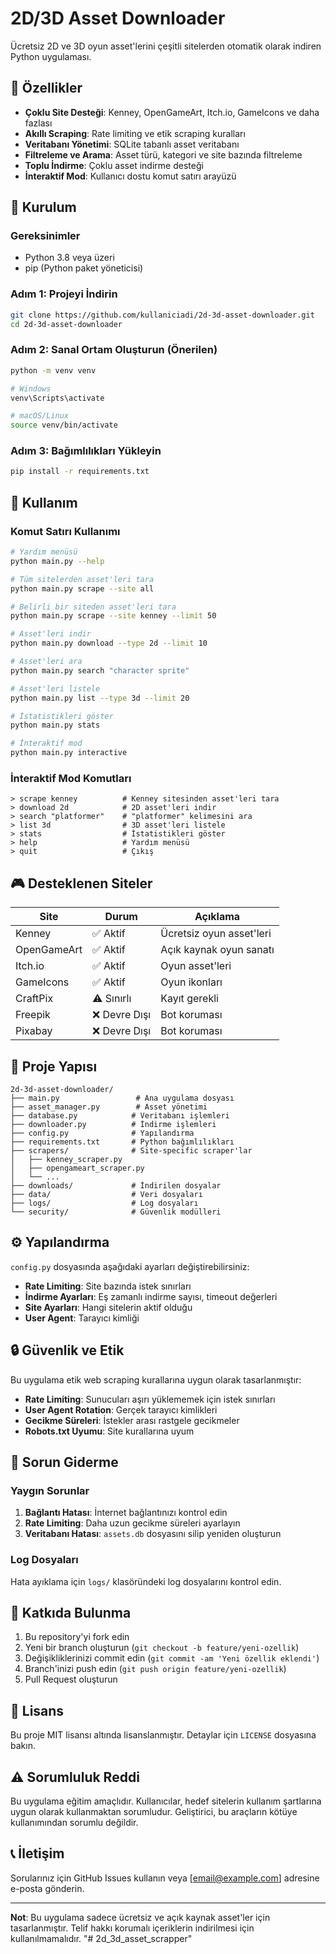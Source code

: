# 2D/3D Asset Downloader

Ücretsiz 2D ve 3D oyun asset'lerini çeşitli sitelerden otomatik olarak indiren Python uygulaması.

## 🎯 Özellikler

- **Çoklu Site Desteği**: Kenney, OpenGameArt, Itch.io, GameIcons ve daha fazlası
- **Akıllı Scraping**: Rate limiting ve etik scraping kuralları
- **Veritabanı Yönetimi**: SQLite tabanlı asset veritabanı
- **Filtreleme ve Arama**: Asset türü, kategori ve site bazında filtreleme
- **Toplu İndirme**: Çoklu asset indirme desteği
- **İnteraktif Mod**: Kullanıcı dostu komut satırı arayüzü

## 🚀 Kurulum

### Gereksinimler

- Python 3.8 veya üzeri
- pip (Python paket yöneticisi)

### Adım 1: Projeyi İndirin

```bash
git clone https://github.com/kullaniciadi/2d-3d-asset-downloader.git
cd 2d-3d-asset-downloader
```

### Adım 2: Sanal Ortam Oluşturun (Önerilen)

```bash
python -m venv venv

# Windows
venv\Scripts\activate

# macOS/Linux
source venv/bin/activate
```

### Adım 3: Bağımlılıkları Yükleyin

```bash
pip install -r requirements.txt
```

## 📖 Kullanım

### Komut Satırı Kullanımı

```bash
# Yardım menüsü
python main.py --help

# Tüm sitelerden asset'leri tara
python main.py scrape --site all

# Belirli bir siteden asset'leri tara
python main.py scrape --site kenney --limit 50

# Asset'leri indir
python main.py download --type 2d --limit 10

# Asset'leri ara
python main.py search "character sprite"

# Asset'leri listele
python main.py list --type 3d --limit 20

# İstatistikleri göster
python main.py stats

# İnteraktif mod
python main.py interactive
```

### İnteraktif Mod Komutları

```
> scrape kenney          # Kenney sitesinden asset'leri tara
> download 2d            # 2D asset'leri indir
> search "platformer"    # "platformer" kelimesini ara
> list 3d                # 3D asset'leri listele
> stats                  # İstatistikleri göster
> help                   # Yardım menüsü
> quit                   # Çıkış
```

## 🎮 Desteklenen Siteler

| Site | Durum | Açıklama |
|------|-------|----------|
| Kenney | ✅ Aktif | Ücretsiz oyun asset'leri |
| OpenGameArt | ✅ Aktif | Açık kaynak oyun sanatı |
| Itch.io | ✅ Aktif | Oyun asset'leri |
| GameIcons | ✅ Aktif | Oyun ikonları |
| CraftPix | ⚠️ Sınırlı | Kayıt gerekli |
| Freepik | ❌ Devre Dışı | Bot koruması |
| Pixabay | ❌ Devre Dışı | Bot koruması |

## 📁 Proje Yapısı

```
2d-3d-asset-downloader/
├── main.py                 # Ana uygulama dosyası
├── asset_manager.py        # Asset yönetimi
├── database.py            # Veritabanı işlemleri
├── downloader.py          # İndirme işlemleri
├── config.py              # Yapılandırma
├── requirements.txt       # Python bağımlılıkları
├── scrapers/              # Site-specific scraper'lar
│   ├── kenney_scraper.py
│   ├── opengameart_scraper.py
│   └── ...
├── downloads/             # İndirilen dosyalar
├── data/                  # Veri dosyaları
├── logs/                  # Log dosyaları
└── security/              # Güvenlik modülleri
```

## ⚙️ Yapılandırma

`config.py` dosyasında aşağıdaki ayarları değiştirebilirsiniz:

- **Rate Limiting**: Site bazında istek sınırları
- **İndirme Ayarları**: Eş zamanlı indirme sayısı, timeout değerleri
- **Site Ayarları**: Hangi sitelerin aktif olduğu
- **User Agent**: Tarayıcı kimliği

## 🔒 Güvenlik ve Etik

Bu uygulama etik web scraping kurallarına uygun olarak tasarlanmıştır:

- **Rate Limiting**: Sunucuları aşırı yüklememek için istek sınırları
- **User Agent Rotation**: Gerçek tarayıcı kimlikleri
- **Gecikme Süreleri**: İstekler arası rastgele gecikmeler
- **Robots.txt Uyumu**: Site kurallarına uyum

## 🐛 Sorun Giderme

### Yaygın Sorunlar

1. **Bağlantı Hatası**: İnternet bağlantınızı kontrol edin
2. **Rate Limiting**: Daha uzun gecikme süreleri ayarlayın
3. **Veritabanı Hatası**: `assets.db` dosyasını silip yeniden oluşturun

### Log Dosyaları

Hata ayıklama için `logs/` klasöründeki log dosyalarını kontrol edin.

## 🤝 Katkıda Bulunma

1. Bu repository'yi fork edin
2. Yeni bir branch oluşturun (`git checkout -b feature/yeni-ozellik`)
3. Değişikliklerinizi commit edin (`git commit -am 'Yeni özellik eklendi'`)
4. Branch'inizi push edin (`git push origin feature/yeni-ozellik`)
5. Pull Request oluşturun

## 📄 Lisans

Bu proje MIT lisansı altında lisanslanmıştır. Detaylar için `LICENSE` dosyasına bakın.

## ⚠️ Sorumluluk Reddi

Bu uygulama eğitim amaçlıdır. Kullanıcılar, hedef sitelerin kullanım şartlarına uygun olarak kullanmaktan sorumludur. Geliştirici, bu araçların kötüye kullanımından sorumlu değildir.

## 📞 İletişim

Sorularınız için GitHub Issues kullanın veya [email@example.com] adresine e-posta gönderin.

---

**Not**: Bu uygulama sadece ücretsiz ve açık kaynak asset'ler için tasarlanmıştır. Telif hakkı korumalı içeriklerin indirilmesi için kullanılmamalıdır.
"# 2d_3d_asset_scrapper" 
